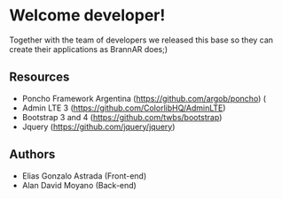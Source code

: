 # Welcome developer!

Together with the team of developers we released this base so they can create their applications as BrannAR does;)

## Resources

* Poncho Framework Argentina (https://github.com/argob/poncho) (
* Admin LTE 3 (https://github.com/ColorlibHQ/AdminLTE)
* Bootstrap 3 and 4 (https://github.com/twbs/bootstrap)
* Jquery (https://github.com/jquery/jquery)

## Authors

* Elias Gonzalo Astrada (Front-end)
* Alan David Moyano (Back-end)
